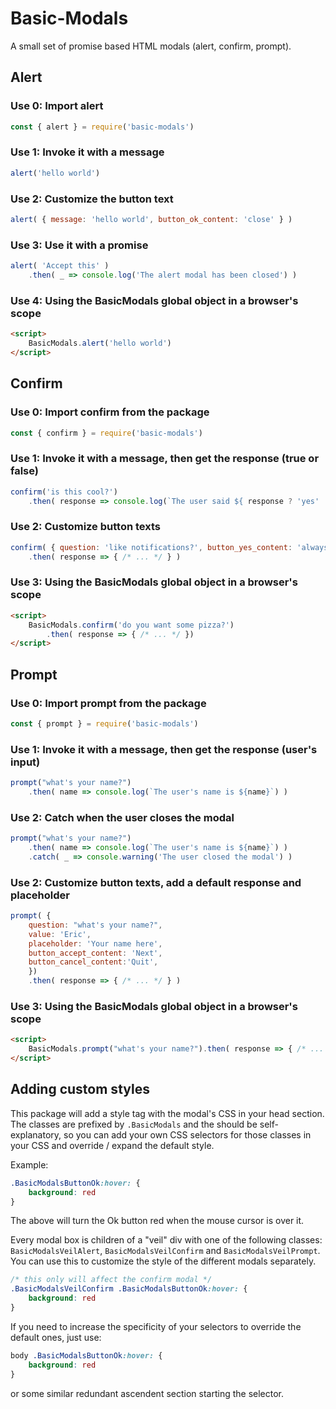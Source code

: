 # Basic-Modals

A small set of promise based HTML modals (alert, confirm, prompt).

## Alert

### Use 0: Import alert

```javascript
const { alert } = require('basic-modals')
```

### Use 1: Invoke it with a message

```javascript
alert('hello world')
```

### Use 2: Customize the button text

```javascript
alert( { message: 'hello world', button_ok_content: 'close' } )
```

### Use 3: Use it with a promise

```javascript
alert( 'Accept this' )
    .then( _ => console.log('The alert modal has been closed') )
```

### Use 4: Using the BasicModals global object in a browser's scope

```html
<script>
    BasicModals.alert('hello world')
</script>
```

## Confirm

### Use 0: Import confirm from the package

```javascript
const { confirm } = require('basic-modals')
```

### Use 1: Invoke it with a message, then get the response (true or false)

```javascript
confirm('is this cool?')
    .then( response => console.log(`The user said ${ response ? 'yes' : 'no' }`) )
```

### Use 2: Customize button texts

```javascript
confirm( { question: 'like notifications?', button_yes_content: 'always', button_no_content:'never' } )
    .then( response => { /* ... */ } )
```

### Use 3: Using the BasicModals global object in a browser's scope

```html
<script>
    BasicModals.confirm('do you want some pizza?')
        .then( response => { /* ... */ })
</script>
```

## Prompt

### Use 0: Import prompt from the package

```javascript
const { prompt } = require('basic-modals')
```

### Use 1: Invoke it with a message, then get the response (user's input)

```javascript
prompt("what's your name?")
    .then( name => console.log(`The user's name is ${name}`) )
```

### Use 2: Catch when the user closes the modal

```javascript
prompt("what's your name?")
    .then( name => console.log(`The user's name is ${name}`) )
    .catch( _ => console.warning('The user closed the modal') )
```

### Use 2: Customize button texts, add a default response and placeholder

```javascript
prompt( {
    question: "what's your name?",
    value: 'Eric',
    placeholder: 'Your name here',
    button_accept_content: 'Next',
    button_cancel_content:'Quit',
    })
    .then( response => { /* ... */ } )
```

### Use 3: Using the BasicModals global object in a browser's scope

```html
<script>
    BasicModals.prompt("what's your name?").then( response => { /* ... */ })
</script>
```

## Adding custom styles

This package will add a style tag with the modal's CSS in your head section. The classes are prefixed by `.BasicModals` and the should be self-explanatory, so you can add your own CSS selectors for those classes in your CSS and override / expand the default style.

Example:

```css
.BasicModalsButtonOk:hover: {
    background: red
}
```

The above will turn the Ok button red when the mouse cursor is over it.

Every modal box is children of a "veil" div with one of the following classes: `BasicModalsVeilAlert`, `BasicModalsVeilConfirm` and `BasicModalsVeilPrompt`. You can use this to customize the style of the different modals separately.

```css
/* this only will affect the confirm modal */
.BasicModalsVeilConfirm .BasicModalsButtonOk:hover: {
    background: red
}
```

If you need to increase the specificity of your selectors to override the default ones, just use:

```css
body .BasicModalsButtonOk:hover: {
    background: red
}
```

or some similar redundant ascendent section starting the selector.